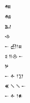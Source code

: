 <div class='block'>
<div class='line'>𒍣</div>
<div class='line'>𒄀</div>
<div class='line'>𒆏</div>
<div class='line'>𒈾</div>
<div class='line'>𒀸 𒌷𒁹𒊺</div>
<div class='line'>𒐏 𒀀𒊮 𒀸</div>
<div class='line'>𒃻</div>
<div class='line'>𒀸 𒅆 𒁹𒋛</div>
<div class='line'>𒌍 𒑳 𒑳 𒀸</div>
<div class='line'>𒀸 𒅆 𒁹𒀭</div>
</div>
